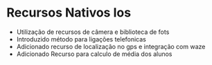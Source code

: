 # Recursos Nativos Ios  
* Utilização de recursos de câmera e biblioteca de fots
* Introduzido método para ligações telefonicas
* Adicionado recurso de localização no gps e integração com waze
* Adicionado Recurso para calculo de média dos alunos 
